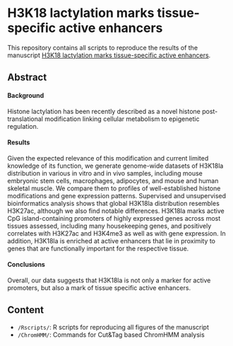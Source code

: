 # H3K18 lactylation marks tissue-specific active enhancers 

This repository contains all scripts to reproduce the results of the manuscript [H3K18 lactylation marks tissue-specific active enhancers](https://genomebiology.biomedcentral.com/articles/10.1186/s13059-022-02775-y). 

Abstract
--------

#### Background

Histone lactylation has been recently described as a novel histone post-translational modification linking cellular metabolism to epigenetic regulation.

#### Results

Given the expected relevance of this modification and current limited knowledge of its function, we generate genome-wide datasets of H3K18la distribution in various in vitro and in vivo samples, including mouse embryonic stem cells, macrophages, adipocytes, and mouse and human skeletal muscle. We compare them to profiles of well-established histone modifications and gene expression patterns. Supervised and unsupervised bioinformatics analysis shows that global H3K18la distribution resembles H3K27ac, although we also find notable differences. H3K18la marks active CpG island-containing promoters of highly expressed genes across most tissues assessed, including many housekeeping genes, and positively correlates with H3K27ac and H3K4me3 as well as with gene expression. In addition, H3K18la is enriched at active enhancers that lie in proximity to genes that are functionally important for the respective tissue.

#### Conclusions

Overall, our data suggests that H3K18la is not only a marker for active promoters, but also a mark of tissue specific active enhancers.

Content
-------
* `/Rscripts/`: R scripts for reproducing all figures of the manuscript
* `/ChromHMM/`: Commands for Cut&Tag based ChromHMM analysis
